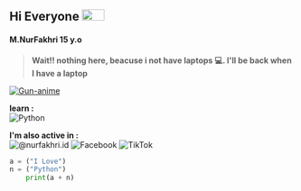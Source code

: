 ## Hi Everyone <img src = "https://raw.githubusercontent.com/rahulbanerjee26/githubProfileReadmeGenerator/main/gifs/wave.gif" width = 40px height='20px'>


#### M.NurFakhri 15 y.o
> **Wait!! nothing here, beacuse i not have laptops 💻. I'll be back when I have a laptop**
 

<a href="https://imgbb.com/"><img src="https://i.ibb.co/dgXpQQY/Gun-anime.gif" alt="Gun-anime" border="0"></a>



****learn  :**** <br>
![Python](https://img.shields.io/badge/python-3670A0?style=for-the-badge&logo=python&logoColor=ffdd54)

****I'm also active in :****<br>
![@nurfakhri.id](https://img.shields.io/badge/@nurfakhri.id-%23E4405F.svg?style=for-the-badge&logo=Instagram&logoColor=white) ![Facebook](https://img.shields.io/badge/NurFakhri-%231877F2.svg?style=for-the-badge&logo=Facebook&logoColor=white)
![TikTok](https://img.shields.io/badge/lukarisima-%23000000.svg?style=for-the-badge&logo=TikTok&logoColor=white(https://github.com/lukarisima))

```py
a = ("I Love")
n = ("Python")
    print(a + n)
```
